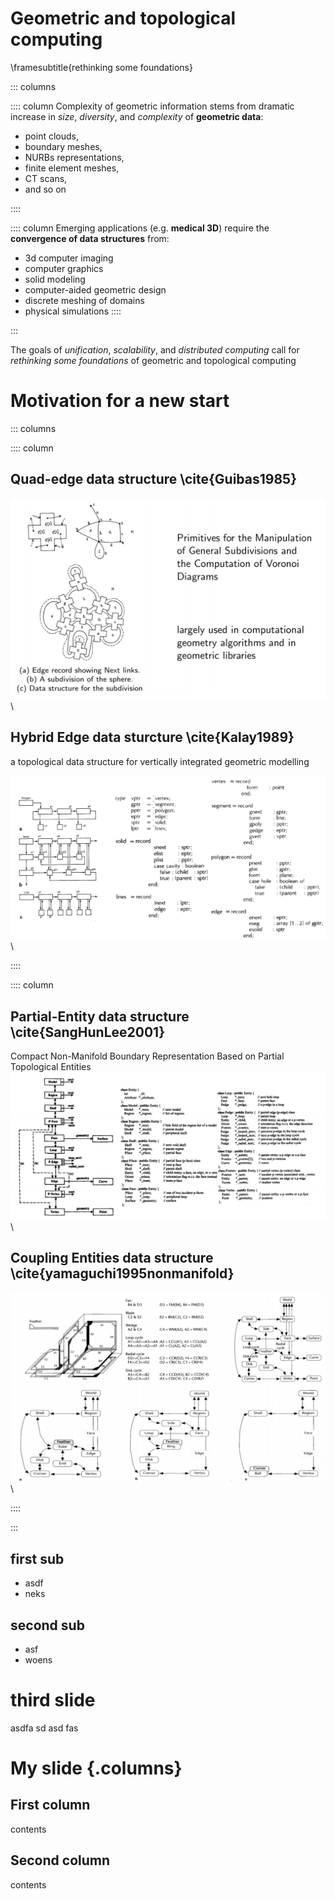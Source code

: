 # Geometric and topological computing

\framesubtitle{rethinking some foundations}

::: columns

:::: column
Complexity of geometric information stems
from dramatic increase in
*size*, *diversity*, and *complexity*
of **geometric data**:

* point clouds,
* boundary meshes,
* NURBs representations,
* finite element meshes,
* CT scans,
* and so on

::::

:::: column
Emerging applications (e.g. **medical 3D**)
require the **convergence of data structures**
from:

* 3d computer imaging
* computer graphics
* solid modeling
* computer-aided geometric design
* discrete meshing of domains
* physical simulations
::::

:::

The goals of *unification*, *scalability*, and *distributed computing*
call for *rethinking some foundations* of geometric and topological computing


# Motivation for a new start

::: columns

:::: column 

## Quad-edge data structure \cite{Guibas1985}

![afs](figs/Guibas1985_quad_edge.png)\ 

## Hybrid Edge data sturcture \cite{Kalay1989}

a topological data structure for vertically integrated geometric modelling

![afs](figs/Kalay1989_hybrid_edge.png)\ 


::::


:::: column

## Partial-Entity data structure \cite{SangHunLee2001}

Compact Non-Manifold Boundary Representation Based on Partial Topological Entities
![afs](figs/SangHunLee2001_partial_entity.png)\ 

## Coupling Entities data structure \cite{yamaguchi1995nonmanifold}
![afs](figs/yamaguchi1995nonmanifold.png)\ 

::::

:::


## first sub
* asdf
* neks

## second sub
* asf
* woens


# third slide
asdfa sd asd fas


# My slide {.columns}

## First column

contents

## Second column

contents
